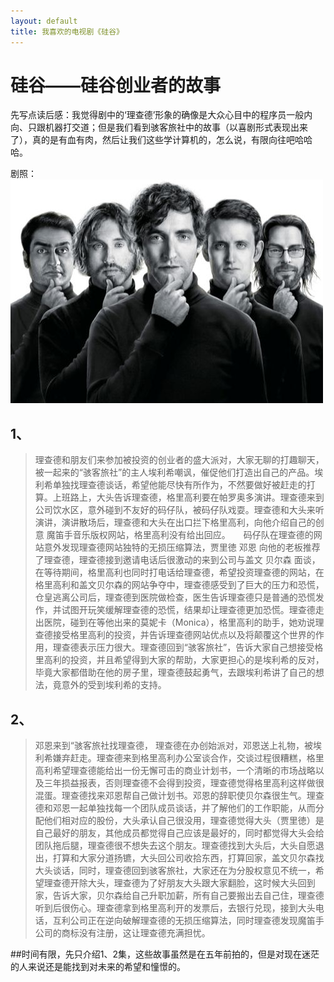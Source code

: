 ```yaml
---
layout: default
title: 我喜欢的电视剧《硅谷》
---
```

# 硅谷——硅谷创业者的故事

先写点读后感：我觉得剧中的‘理查德’形象的确像是大众心目中的程序员一般内向、只跟机器打交道；但是我们看到骇客旅社中的故事（以喜剧形式表现出来了），真的是有血有肉，然后让我们这些学计算机的，怎么说，有限向往吧哈哈哈。

剧照：
![](images\硅谷1.jpg)
## 1、
>理查德和朋友们来参加被投资的创业者的盛大派对，大家无聊的打趣聊天，被一起来的“骇客旅社”的主人埃利希嘲讽，催促他们打造出自己的产品。埃利希单独找理查德谈话，希望他能尽快有所作为，不然要做好被赶走的打算。上班路上，大头告诉理查德，格里高利要在帕罗奥多演讲。理查德来到公司饮水区，意外碰到不友好的码仔队，被码仔队戏耍。理查德和大头来听演讲，演讲散场后，理查德和大头在出口拦下格里高利，向他介绍自己的创意 魔笛手音乐版权网站，格里高利没有给出回应。　　码仔队在理查德的网站意外发现理查德网站独特的无损压缩算法，贾里徳 邓恩 向他的老板推荐了理查德，理查德接到邀请电话后很激动的来到公司与盖文 贝尔森 面谈，在等待期间，格里高利也同时打电话给理查德，希望投资理查德的网站，在格里高利和盖文贝尔森的网站争夺中，理查德感受到了巨大的压力和恐慌，仓皇逃离公司后，理查德到医院做检查，医生告诉理查德只是普通的恐慌发作，并试图开玩笑缓解理查德的恐慌，结果却让理查德更加恐慌。理查德走出医院，碰到在等他出来的莫妮卡（Monica），格里高利的助手，她劝说理查德接受格里高利的投资，并告诉理查德网站优点以及将颠覆这个世界的作用，理查德表示压力很大。理查德回到“骇客旅社”，告诉大家自己想接受格里高利的投资，并且希望得到大家的帮助，大家更担心的是埃利希的反对，毕竟大家都借助在他的房子里，理查德鼓起勇气，去跟埃利希讲了自己的想法，竟意外的受到埃利希的支持。
## 2、
>邓恩来到“骇客旅社找理查德， 理查德在办创始派对，邓恩送上礼物，被埃利希嫌弃赶走。理查德来到格里高利办公室谈合作，交谈过程很糟糕，格里高利希望理查德能给出一份无懈可击的商业计划书，一个清晰的市场战略以及三年损益报表，否则理查德不会得到投资，理查德觉得格里高利这样做很混蛋。理查德找来邓恩帮自己做计划书。邓恩的辞职使贝尔森很生气。理查德和邓恩一起单独找每一个团队成员谈话，并了解他们的工作职能，从而分配他们相对应的股份，大头承认自己很没用，理查德觉得大头（贾里徳）是自己最好的朋友，其他成员都觉得自己应该是最好的，同时都觉得大头会给团队拖后腿，理查德很不想失去这个朋友。理查德找到大头后，大头自愿退出，打算和大家分道扬镳，大头回公司收拾东西，打算回家，盖文贝尔森找大头谈话，同时，理查德回到骇客旅社，大家还在为分股权意见不统一，希望理查德开除大头，理查德为了好朋友大头跟大家翻脸，这时候大头回到家，告诉大家，贝尔森给自己升职加薪，所有自己要搬出去自己住，理查德听到后很伤心。理查德拿到格里高利开的发票后，去银行兑现，接到大头电话，互利公司正在逆向破解理查德的无损压缩算法，同时理查德发现魔笛手公司的商标没有注册，这让理查德充满担忧。


##时间有限，先只介绍1、2集，这些故事虽然是在五年前拍的，但是对现在迷茫的人来说还是能找到对未来的希望和憧憬的。


